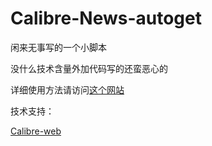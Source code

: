 # Calibre-News-autoget

闲来无事写的一个小脚本

没什么技术含量外加代码写的还蛮恶心的

详细使用方法请访问[这个网站](https://1145141919810.wang/Calibre-News-autoget)

  

技术支持：

[Calibre-web](https://github.com/janeczku/calibre-web)